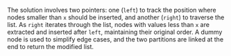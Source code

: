 The solution involves two pointers: one (`left`) to track the position where nodes smaller than `x` should be inserted, and another (`right`) to traverse the list. As `right` iterates through the list, nodes with values less than `x` are extracted and inserted after `left`, maintaining their original order. A dummy node is used to simplify edge cases, and the two partitions are linked at the end to return the modified list.
